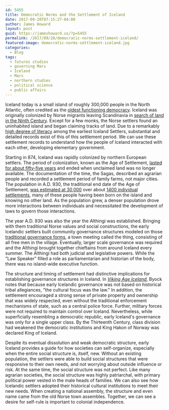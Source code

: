 ```yaml
---
id: 5455
title: Democratic Norms and the Settlement of Iceland
date: 2017-09-28T07:15:27-04:00
author: James Howard
layout: post
guid: https://jameshoward.us/?p=5455
permalink: /2017/09/28/democratic-norms-settlement-iceland/
featured-image: democratic-norms-settlement-iceland.jpg
categories:
  - Blog
tags:
  - futures studies
  - governing Mars
  - Iceland
  - Mars
  - northern studies
  - political science
  - public affairs
---
```

Iceland today is a small island of roughly 300,000 people in the
North Atlantic, often credited as the [oldest functioning
democracy](https://link.springer.com/chapter/10.1057%2F9780230299467_7).
Iceland was originally colonized by Norse migrants leaving Scandinavia
in [search of land in the Ninth
Century](http://www.jstor.org/stable/40623522).  Except for a few
monks, the Norse settlers found an uninhabited island and began
claiming tracks of land.  Due to a remarkably [high degree of
literacy](https://www.cambridge.org/core/books/old-icelandic-literature-and-society/from-orality-to-literacy-in-medieval-iceland/FF01208C951B732479A100BBD55241EC)
among the earliest Iceland Settlers, substantial and detailed records
exist of this of this settlement period.  We can use these settlement
records to understand how the people of Iceland interacted with
each other, developing elementary government.

Starting in 874, Iceland was rapidly colonized by northern European
settlers.  The period of colonization, known as the Age of Settlement,
[lasted for about fifty-five years](http://www.jstor.org/stable/124920)
and ended when unclaimed land was no longer available.  The
documentation of the time, the Sagas, described an agrarian people
and recorded a settlement period of family farms, not major cities.
The population in A.D. 930, the traditional end date of the Age of
Settlement, [was estimated at 30,000](http://www.jstor.org/stable/213106)
over about [1400 individual
settlements](http://www.sciencedirect.com/science/article/pii/S1090513816300861),
many of these people having been born on the island and knowing no
other land.  As the population grew, a denser population drove more
interactions between individuals and necessitated the development
of laws to govern those interactions.

The year A.D. 930 was also the year the Althingi was established.
Bringing with them traditional Norse values and social constructions,
the early Icelandic settlers built community governance structures
modeled on those [traditional governance
forms](http://www.viking.ucla.edu/publications/articles/icelandic_allthing.pdf),
a town meeting called the thing, consisting of all free men in the
village.  Eventually, larger scale governance was required and the
Althingi brought together chieftains from around Iceland every
summer.  The Althingi had both judicial and legislative powers.
While the "Law Speaker" filled a role as parliamentarian and historian
of the body, there was no island-wide executive function.

The structure and timing of settlement had distinctive implications
for establishing governance structures in Iceland.  In _[Viking Age
Iceland](https://www.amazon.com/Viking-Age-Iceland-Jesse-Byock/dp/0140291156)_,
Byock notes that because early Icelandic governance was not based
on historical tribal allegiances, "the cultural focus was the law."
In addition, the settlement encouraged a strong sense of private
property and ownership that was widely respected, even without the
traditional enforcement mechanisms of state, such as a central
police force.  Further, military forces were not required to maintain
control over Iceland.  Nevertheless, while superficially resembling
a democratic republic, early Iceland's governance was only for a
single upper class.  By the Thirteenth Century, class division had
weakened the democratic institutions and King Hakon of Norway was
declared King of Iceland.

Despite its eventual dissolution and weak democratic structure,
early Iceland provides a guide for how societies can self-organize,
especially when the entire social structure is, itself, new.  Without
an existing population, the settlers were able to build social
structures that were responsive to their own needs, and not worrying
about outside influence or risk.  At the same time, the social
structure was not perfect.  Like many agrarian societies, the social
structure was highly patriarchal, with primary political power
vested in the male heads of families.  We can also see how Icelandic
settlers adopted their historical cultural institutions to meet
their new needs.  When creating a national assembly, the structure
and even name came from the old Norse town assembles.  Together,
we can see a desire for self-rule is important to colonial independence.
